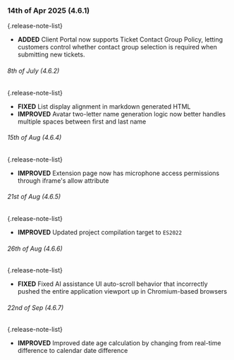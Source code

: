 ### 14th of Apr 2025 (4.6.1)

{.release-note-list}
- **ADDED** Client Portal now supports Ticket Contact Group Policy, letting customers control whether contact group selection is required when submitting new tickets.

###### 8th of July (4.6.2)

{.release-note-list}
- **FIXED** List display alignment in markdown generated HTML
- **IMPROVED** Avatar two-letter name generation logic now better handles multiple spaces between first and last name

###### 15th of Aug (4.6.4)

{.release-note-list}
- **IMPROVED** Extension page now has microphone access permissions through iframe's allow attribute

###### 21st of Aug (4.6.5)

{.release-note-list}
- **IMPROVED** Updated project compilation target to `ES2022`

###### 26th of Aug (4.6.6)

{.release-note-list}
- **FIXED** Fixed AI assistance UI auto-scroll behavior that incorrectly pushed the entire application viewport up in Chromium-based browsers

###### 22nd of Sep (4.6.7)

{.release-note-list}
- **IMPROVED** Improved date age calculation by changing from real-time difference to calendar date difference
